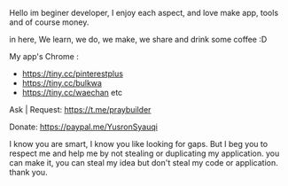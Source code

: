 Hello im beginer developer,
I enjoy each aspect, and love make app, tools and of course money.

in here,
We learn, we do, we make, we share and drink some coffee :D

My app's Chrome :
- https://tiny.cc/pinterestplus
- https://tiny.cc/bulkwa
- https://tiny.cc/waechan
etc 

Ask | Request:
https://t.me/praybuilder

Donate:
https://paypal.me/YusronSyauqi

I know you are smart, I know you like looking for gaps. But I beg you to respect me and help me by not stealing or duplicating my application.
you can make it, you can steal my idea but don't steal my code or application.
thank you.
